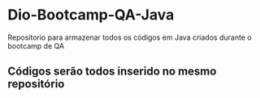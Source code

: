 # Dio-Bootcamp-QA-Java
Repositorio para armazenar todos os códigos em Java criados durante o bootcamp de QA

## Códigos serão todos inserido no mesmo repositório
